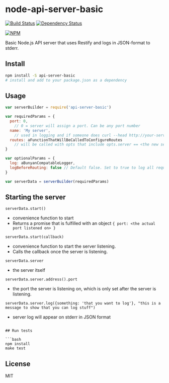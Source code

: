 # node-api-server-basic

[![Build Status](https://travis-ci.org/greglearns/node-api-server-basic.png?branch=master)](https://travis-ci.org/greglearns/node-api-server-basic) [![Dependency Status](https://david-dm.org/greglearns/node-api-server-basic.png)](https://david-dm.org/greglearns/node-api-server-basic)

[![NPM](https://nodei.co/npm/api-server-basic.png?downloads=true)](https://nodei.co/npm/api-server-basic/)

Basic Node.js API server that uses Restify and logs in JSON-format to stderr.

## Install

```bash
npm install -S api-server-basic
# install and add to your package.json as a dependency
```

## Usage

```javascript
var serverBuilder = require('api-server-basic')

var requiredParams = {
  port: 0,
    // 0 = server will assign a port. Can be any port number
  name: 'My server',
    // used in logging and if someone does curl --head http://your-server.com/
  routes: aFunctionThatWillBeCalledToConfigureRoutes
    // will be called with opts that include opts.server == <the new server that was setup>
}

var optionalParams = {
  log: aBunyanCompatableLogger,
  logBeforeRouting: false // Default false. Set to true to log all requests before routing occurs.
}

var serverData = serverBuilder(requiredParams)
```

## Starting the server

`serverData.start()`
* convenience function to start
* Returns a promise that is fulfilled with an object `{ port: <the actual port listened on> }`

`serverData.start(callback)`
* convenience function to start the server listening.
* Calls the callback once the server is listening.

`serverData.server`
* the server itself

`serverData.server.address().port`
* the port the server is listening on, which is only set after the server is listening.

`serverData.server.log({something: 'that you want to log'}, "this is a message to show that you can log stuff")`
* server log will appear on stderr in JSON format

```

## Run tests

```bash
npm install
make test
```

## License

MIT

